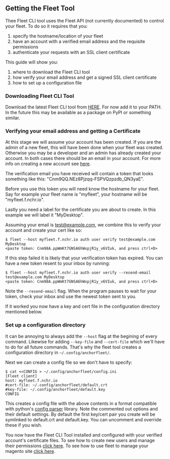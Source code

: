 ## Getting the Fleet Tool

Thee Fleet CLI tool uses the Fleet API (not currently documented) to control your fleet. To do so it requires that you:

1. specify the hostname/location of your fleet
2. have an account with a verified email address and the requisite permissions
3. authenticate your requests with an SSL client certificate

This guide will show you:

1. where to download the Fleet CLI tool
2. how verify your email address and get a signed SSL client certificate
3. how to set up a configuration file

### Downloading Fleet CLI Tool

Download the latest Fleet CLI tool from [HERE](TODO). For now add it to your PATH. In the future this may be available as a package on PyPI or something similar.

### Verifying your email address and getting a Certificate

At this stage we will assume your account has been created. If you are the admin of a new fleet, this will have been done when your fleet was created. Otherwise you may be a developer and an admin has already created your account. In both cases there should be an email in your account. For more info on creating a new account see [here](TODO).

The verification email you have received will contain a token that looks something like this: "Cnm9QQ.NEz8Pjzqq-FSPVQzpzdb_QN3yaE".

Before you use this token you will need know the hostname for your fleet. Say for example your fleet name is "myfleet", your hostname will be "myfleet.f.nchr.io".

Lastly you need a label for the certificate you are about to create. In this example we will label it "MyDesktop".

Assuming your email is test@example.com, we combine this to verify your account and create your cert like so:

```
$ fleet --host myfleet.f.nchr.io auth user verify test@example.com MyDesktop
<paste token: Cnm98A.ppWmKt7GNSA6hWxpjR1y_v6VIuk, and press ctrl+D>
```

If this step failed it is likely that your verification token has expired. You can have a new token resent to your inbox by running:

```
$ fleet --host myfleet.f.nchr.io auth user verify --resend-email test@example.com MyDesktop
<paste token: Cnm98A.ppWmKt7GNSA6hWxpjR1y_v6VIuk, and press ctrl+D>
```

Note the `--resend-email` flag. When the program pauses to wait for your token, check your inbox and use the newest token sent to you.

If it worked you now have a key and cert file in the configuration directory mentioned below.

### Set up a configuration directory

It can be annoying to always add the `--host` flag at the begining of every command. Likewise for adding `--key-file` and `--cert-file` which we'll have to do for all future commands. That's why the fleet tool creates a configuration directory in `~/.config/anchorfleet/`.

Next we can create a config file so we don't have to specify:

```
$ cat <<CONFIG > ~/.config/anchorfleet/config.ini
[Fleet client]
host: myfleet.f.nchr.io
#cert-file: ~/.config/anchorfleet/default.crt
#key-file: ~/.config/anchorfleet/default.key
CONFIG
```

This creates a config file with the above contents in a format compatible with python's [config parser](https://docs.python.org/2/library/configparser.html) library. Note the commented out options and their default settings. By default the first key/cert pair you create will be symlinked to default.crt and default.key. You can uncomment and override these if you wish.

You now have the Fleet CLI Tool installed and configured with your verified account's certificate files. To see how to create new users and manage their permissions [click here](/getting-started/creating-users). To see how to use fleet to manage your magento site [click here](/getting-started/first-deployment).
